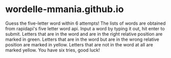 # wordelle-mmania.github.io
Guess the five-letter word within 6 attempts! 
The lists of words are obtained from rapidapi's five letter word api. 
Input a word by typing it out, hit enter to submit.
Letters that are in the word and are in the right relative position are marked in green.
Letters that are in the word but are in the wrong relative position are marked in yellow.
Letters that are not in the word at all are marked yellow.
You have six tries, good luck!
